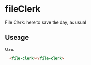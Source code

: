 # fileClerk

File Clerk: here to save the day, as usual

## Useage

<file-clerk></file-clerk>

Use:

```html
  <file-clerk></file-clerk>
```

